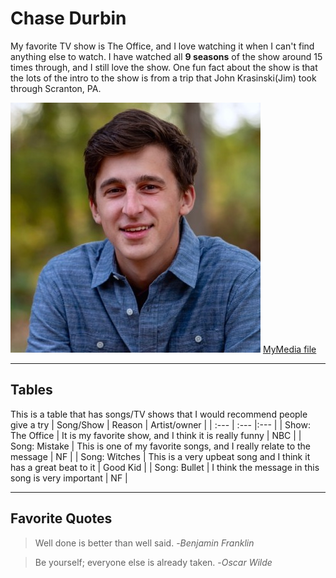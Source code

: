 # Chase Durbin

My favorite TV show is The Office, and I love watching it when I can't find anything else to watch.
I have watched all **9 seasons** of the show around 15 times through, and I still love the show.
One fun fact about the show is that the lots of the intro to the show is from a trip that John Krasinski(Jim) took through Scranton, PA.

![Image of me](me.jpeg)
[MyMedia file](MyMedia.md)

---

## Tables

This is a table that has songs/TV shows that I would recommend people give a try
| Song/Show | Reason | Artist/owner |
| :--- | :--- |:--- |
| Show: The Office | It is my favorite show, and I think it is really funny | NBC |
| Song: Mistake | This is one of my favorite songs, and I really relate to the message | NF |
| Song: Witches | This is a very upbeat song and I think it has a great beat to it | Good Kid |
| Song: Bullet | I think the message in this song is very important | NF |

---

## Favorite Quotes

> Well done is better than well said. -_Benjamin Franklin_

> Be yourself; everyone else is already taken. -_Oscar Wilde_
